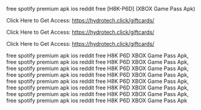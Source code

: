free spotify premium apk ios reddit free [H8K-P6D] (XBOX Game Pass Apk)

Click Here to Get Access: https://hydrotech.click/giftcards/

Click Here to Get Access: https://hydrotech.click/giftcards/

Click Here to Get Access: https://hydrotech.click/giftcards/

free spotify premium apk ios reddit free H8K P6D XBOX Game Pass Apk, free spotify premium apk ios reddit free H8K P6D XBOX Game Pass Apk, free spotify premium apk ios reddit free H8K P6D XBOX Game Pass Apk, free spotify premium apk ios reddit free H8K P6D XBOX Game Pass Apk, free spotify premium apk ios reddit free H8K P6D XBOX Game Pass Apk, free spotify premium apk ios reddit free H8K P6D XBOX Game Pass Apk, free spotify premium apk ios reddit free H8K P6D XBOX Game Pass Apk, free spotify premium apk ios reddit free H8K P6D XBOX Game Pass Apk
